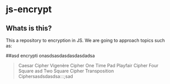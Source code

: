 # js-encrypt

## Whats is this?
This a repository to encryption in JS. We are going to approach topics such as:

##asd encrypti
onasdsasdasdasdasdadsa

>Caesar Cipher
>Vigenère Cipher
>One Time Pad
>Playfair Cipher
>Four Square asd
>Two Square Cipher
>Transposition Ciphersasdsdasdsa:::;sad
